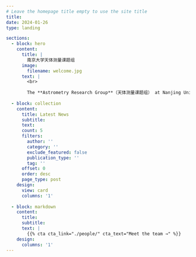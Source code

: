 ```yaml
---
# Leave the homepage title empty to use the site title
title:
date: 2024-01-26
type: landing

sections:
  - block: hero
    content:
      title: |
        南京大学天体测量课题组
      image:
        filename: welcome.jpg
      text: |
        <br>
        
        The **Astrometry Research Group**（天体测量课题组） at Nanjing University is interested in various topics in the field of fundamental astronomy, including the astronomical reference system and Earth rotation.
  
  - block: collection
    content:
      title: Latest News
      subtitle:
      text:
      count: 5
      filters:
        author: ''
        category: ''
        exclude_featured: false
        publication_type: ''
        tag: ''
      offset: 0
      order: desc
      page_type: post
    design:
      view: card
      columns: '1'
  
  - block: markdown
    content:
      title:
      subtitle:
      text: |
        {{% cta cta_link="./people/" cta_text="Meet the team →" %}}
    design:
      columns: '1'
---
```

